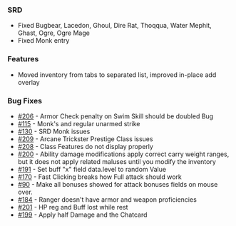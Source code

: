 ### SRD
- Fixed Bugbear, Lacedon, Ghoul, Dire Rat, Thoqqua, Water Mephit, Ghast, Ogre, Ogre Mage
- Fixed Monk entry

### Features
- Moved inventory from tabs to separated list, improved in-place add overlay

### Bug Fixes
- [#206](https://github.com/Rughalt/D3Vilia/issues/206) - Armor Check penalty on Swim Skill should be doubled Bug
- [#115](https://github.com/Rughalt/D3Vilia/issues/115) - Monk's and regular unarmed strike
- [#130](https://github.com/Rughalt/D3Vilia/issues/130) - SRD Monk issues
- [#209](https://github.com/Rughalt/D3Vilia/issues/209) - Arcane Trickster Prestige Class issues
- [#208](https://github.com/Rughalt/D3Vilia/issues/208) - Class Features do not display properly
- [#200](https://github.com/Rughalt/D3Vilia/issues/200) - Ability damage modifications apply correct carry weight ranges, but it does not apply related maluses until you modify the inventory
- [#191](https://github.com/Rughalt/D3Vilia/issues/191) - Set buff "x" field data.level to random Value
- [#170](https://github.com/Rughalt/D3Vilia/issues/170) - Fast Clicking breaks how Full attack should work
- [#90](https://github.com/Rughalt/D3Vilia/issues/90) - Make all bonuses showed for attack bonuses fields on mouse over.
- [#184](https://github.com/Rughalt/D3Vilia/issues/184) - Ranger doesn't have armor and weapon proficiencies
- [#201](https://github.com/Rughalt/D3Vilia/issues/201) - HP reg and Buff lost while rest
- [#199](https://github.com/Rughalt/D3Vilia/issues/199) - Apply half Damage and the Chatcard
